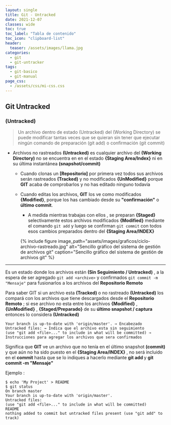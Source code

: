 ```yaml
---
layout: single
title: Git - Untracked
date: 2021-12-07
classes: wide
toc: true
toc_label: "Tabla de contenido"
toc_icon: "clipboard-list"
header:
  teaser: /assets/images/llama.jpg
categories:
  - git
  - git-untracker
tags:
  - git-basico
  - git-manual
page_css: 
  - /assets/css/mi-css.css
---
```


## Git Untracked

### (Untracked)

> Un archivo dentro de estado (Untracked) del (Working Directory) se puede modificar tantas veces que se quieran sin tener que ejecutar ningún comando de preparación (git add) o confirmación (git commit)

* Archivos no rastreados **(Untracked)** es cualquier archivo del **(Working Directory)** no se encuentra en en el estado **{Staging Area/Index}** ni en su última instantánea **(snapshot/commit)**

  * Cuando clonas un **[Repositorio]** por primera vez todos sus archivos serán rastreados **(Tracked)** y no modificados **{UnModified}** porque **GIT** acaba de comprobarlos y no has editado ninguno todavía

  * Cuando editas los archivos, **GIT** los ve como modificados **{Modified}**, porque los has cambiado desde su **"confirmación"** o  **último commit**.
  
    * A medida mientras trabajas con ellos , se preparan **{Staged}** selectivamente estos archivos modificados **{Modified}** mediante el comando ``git add`` y luego se confirman ``git commit`` con todos esos cambios preparados dentro del **{Staging Area/INDEX}**

    {% include figure image_path="assets/images/graficos/ciclo-archivo-rastreado.jpg" alt="Sencillo gráfico del sistema de gestión de archivos git" caption="Sencillo gráfico del sistema de gestión de archivos git" %}

* * *

Es un estado donde los archivos están **(Sin Seguimiento / Untracked)** , a la espera de ser agregado ``git add <archive>`` y confirmados ``git commit -m "Mensaje"`` para fusionarlos a los archivos del **Repositorio Remoto**

Para saber GIT si un archivo esta **(Tracked)** o no rastreado **(Untracked)** los compará con los archivos que tiene descargados desde el **Repositorio Remoto** ; si ese archivo no esta entre los archivos **{Modified}** , **{UnModified}** , **{Staged/Preparado}** de su **último snapshot / captura** entonces lo considera **(Untracked)**

```git
Your branch is up-to-date with 'origin/master'. → Encabezado
Untracked files: → Indica que el archivo esta sin seguimiento
(use "git add <file>..." to include in what will be committed) → Instrucciones para agregar los archivos que sera confirmados
```

Significa que **GIT** ve un archivo que no tenía en el último snapshot **(commit)** y que aún no ha sido puesto en el **{Staging Area/INDEX}** , no será incluido en el **commit** hasta que se lo indiques a hacerlo mediante **git add <archivo>** y **git commit -m "Mensaje"**

Ejemplo :

```git
$ echo 'My Project' > README
$ git status
On branch master
Your branch is up-to-date with 'origin/master'.
Untracked files:
(use "git add <file>..." to include in what will be committed)
README
nothing added to commit but untracked files present (use "git add" to track)
```
